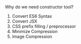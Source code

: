 Why do we need constructor tool?

1. Convert ES6 Syntax
2. Convert JSX
3. CSS prefix filling / preprocessor
4. Minimize Compression
5. Image Compression
